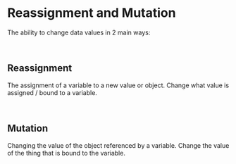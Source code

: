 # Reassignment and Mutation

The ability to change data values in 2 main ways:

<br>

## Reassignment

The assignment of a variable to a new value or object.
Change what value is assigned / bound to a variable.


<br>

## Mutation

Changing the value of the object referenced by a variable. 
Change the value of the thing that is bound to the variable. 

<br>


